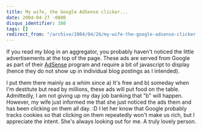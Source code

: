 ```yaml
---
title: My wife, the Google AdSense clicker...
date: 2004-04-27 -0800
disqus_identifier: 380
tags: []
redirect_from: "/archive/2004/04/26/my-wife-the-google-adsense-clicker.aspx/"
---
```


If you read my blog in an aggregator, you probably haven't noticed the
little advertisements at the top of the page. These ads are served from
Google as part of their [AdSense](https://www.google.com/adsense/)
program and require a bit of javascript to display (hence they do not
show up in individual blog postings as I intended).

I put them there mainly as a whim since a) It's free and b) someday when
I'm destitute but read by millions, these ads will put food on the
table. Admittedly, I am not giving up my day job banking that "b" will
happen. However, my wife just informed me that she just noticed the ads
them and has been clicking on them all day. :D I let her know that
Google probably tracks cookies so that clicking on them repeatedly won't
make us rich, but I appreciate the intent. She's always looking out for
me. A truly lovely person.

